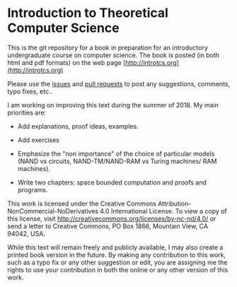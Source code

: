 # Introduction to Theoretical Computer Science

This is the git repository for a book in preparation for an introductory undergraduate course on computer science.
The book is posted (in both html and pdf formats)  on the web page [http://introtcs.org](http://introtcs.org)

Please use the [issues](https://github.com/boazbk/tcs/issues) and [pull requests](https://github.com/boazbk/tcs/pulls) to post any suggestions, comments, typo fixes, etc..

I am working on improving this text during the summer of 2018. My main priorities are:

* Add explanations, proof ideas, examples.

* Add exercises

* Emphasize the "non importance" of the choice of particular models (NAND vs circuits, NAND-TM/NAND-RAM vs Turing machines/ RAM machines).

* Write two chapters: space bounded computation and proofs and programs.



This work is licensed under the Creative Commons Attribution-NonCommercial-NoDerivatives 4.0 International License. To view a copy of this license, visit http://creativecommons.org/licenses/by-nc-nd/4.0/ or send a letter to Creative Commons, PO Box 1866, Mountain View, CA 94042, USA.

While this text  will remain freely and publicly available, I  may also create a printed book version  in the future.
By making any contribution to this work, such as a typo fix or any other suggestion or edit, you are assigning me the rights to use your contribution in both the online or any other  version of this work.
